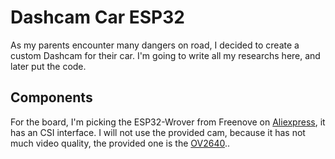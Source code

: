 # Dashcam Car ESP32
As my parents encounter many dangers on road, I decided to create a custom Dashcam for their car.
I'm going to write all my researchs here, and later put the code.

## Components
For the board, I'm picking the ESP32-Wrover from Freenove on [Aliexpress](https://fr.aliexpress.com/item/1005004339923548.html), it has an CSI interface. I will not use the provided cam, because it has not much video quality, the provided one is the [OV2640](https://www.uctronics.com/download/cam_module/OV2640DS.pdf)..
